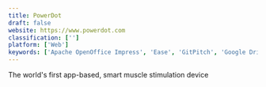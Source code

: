 ```yaml
---
title: PowerDot
draft: false 
website: https://www.powerdot.com
classification: ['']
platform: ['Web']
keywords: ['Apache OpenOffice Impress', 'Ease', 'GitPitch', 'Google Drive - Slides', 'HackMD', 'Haiku Deck', 'Impressive', 'Keynote', 'LibreOffice - Impress', 'LibreOffice - Writer', 'Marp', 'MuscleWiki', 'Powerpoint', 'Powerpoint Online', 'Powtoon', 'Presefy', 'Prezi', 'Sozi', 'ha-prosper', 'pdfpc']
---
```

The world's first app-based, smart muscle stimulation device